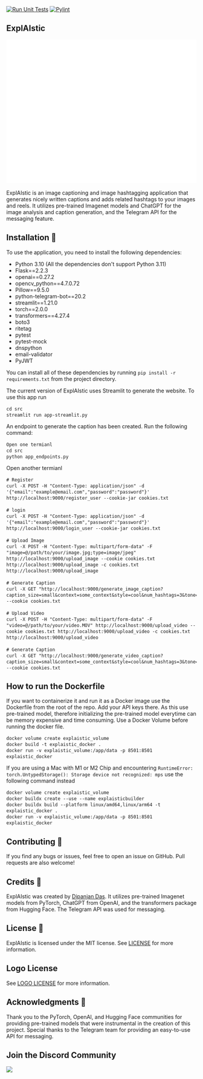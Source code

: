 [![Run Unit Tests](https://github.com/dasdipanjan04/ExplAIstic/actions/workflows/run_tests.yml/badge.svg?branch=main)](https://github.com/dasdipanjan04/ExplAIstic/actions/workflows/run_tests.yml) [![Pylint](https://github.com/dasdipanjan04/ExplAIstic/actions/workflows/pylint.yml/badge.svg?branch=main)](https://github.com/dasdipanjan04/ExplAIstic/actions/workflows/pylint.yml)
## ExplAIstic

![ExplAIstic Logo](/src/resources/Background.png)

ExplAIstic is an image captioning and image hashtagging application that generates nicely written captions and adds related hashtags to your images and reels. It utilizes pre-trained Imagenet models and ChatGPT for the image analysis and caption generation, and the Telegram API for the messaging feature.

## Installation 🚀

To use the application, you need to install the following dependencies:

- Python 3.10 (All the dependencies don't support Python 3.11)
- Flask==2.2.3
- openai==0.27.2
- opencv_python==4.7.0.72
- Pillow==9.5.0
- python-telegram-bot==20.2
- streamlit==1.21.0
- torch==2.0.0
- transformers==4.27.4
- boto3
- ritetag
- pytest
- pytest-mock
- dnspython
- email-validator
- PyJWT

You can install all of these dependencies by running `pip install -r requirements.txt` from the project directory.

The current version of ExplAIstic uses Streamlit to generate the website. To use this app run
```
cd src
streamlit run app-streamlit.py
```

An endpoint to generate the caption has been created. Run the following command:
```
Open one termianl
cd src
python app_endpoints.py
```
Open another termianl
```
# Register
curl -X POST -H "Content-Type: application/json" -d '{"email":"example@email.com","password":"password"}' http://localhost:9000/register_user --cookie-jar cookies.txt

# login
curl -X POST -H "Content-Type: application/json" -d '{"email":"example@email.com","password":"password"}' http://localhost:9000/login_user --cookie-jar cookies.txt

# Upload Image
curl -X POST -H "Content-Type: multipart/form-data" -F "image=@/path/to/your/image.jpg;type=image/jpeg" http://localhost:9000/upload_image --cookie cookies.txt http://localhost:9000/upload_image -c cookies.txt http://localhost:9000/upload_image

# Generate Caption
curl -X GET "http://localhost:9000/generate_image_caption?caption_size=small&context=some_context&style=cool&num_hashtags=3&tone=casual&social_media=instagram" --cookie cookies.txt

# Upload Video
curl -X POST -H "Content-Type: multipart/form-data" -F "video=@/path/to/your/video.MOV" http://localhost:9000/upload_video --cookie cookies.txt http://localhost:9000/upload_video -c cookies.txt http://localhost:9000/upload_video

# Generate Caption
curl -X GET "http://localhost:9000/generate_video_caption?caption_size=small&context=some_context&style=cool&num_hashtags=3&tone=casual&social_media=instagram" --cookie cookies.txt

```
## How to run the Dockerfile

If you want to containerize it and run it as a Docker image use the Dockerfile from the root of the repo. Add your API keys there. As this use pre-trained model, therefore initializing the pre-trained model everytime can be memory expensive and time consuming. Use a Docker Volume before running the docker file.

```
docker volume create explaistic_volume
docker build -t explaistic_docker .
docker run -v explaistic_volume:/app/data -p 8501:8501 explaistic_docker
```

If you are using a Mac with M1 or M2 Chip and encountering `RuntimeError: torch.UntypedStorage(): Storage device not recognized: mps` use the following command instead

```
docker volume create explaistic_volume
docker buildx create --use --name explaisticbuilder
docker buildx build --platform linux/amd64,linux/arm64 -t explaistic_docker .
docker run -v explaistic_volume:/app/data -p 8501:8501 explaistic_docker
```

## Contributing 🤝

If you find any bugs or issues, feel free to open an issue on GitHub. Pull requests are also welcome!

## Credits 🙏

ExplAIstic was created by [Dipanjan Das](https://github.com/dasdipanjan04). It utilizes pre-trained Imagenet models from PyTorch, ChatGPT from OpenAI, and the transformers package from Hugging Face. The Telegram API was used for messaging.

## License 📝

ExplAIstic is licensed under the MIT license. See [LICENSE](LICENSE) for more information.

## Logo License
See [LOGO LICENSE](https://github.com/dasdipanjan04/ExplAIstic/blob/main/LOGO%20LICENSE) for more information.
## Acknowledgments 👏
Thank you to the PyTorch, OpenAI, and Hugging Face communities for providing pre-trained models that were instrumental in the creation of this project. Special thanks to the Telegram team for providing an easy-to-use API for messaging.

## Join the Discord Community
<a href="https://discord.gg/UvMWN7k7"><img class="icon-3AqZ2e" src="https://cdn.discordapp.com/icons/1097599444800770060/5bc54720d99c6bc7b86322a3b8683fd6.webp?size=240" alt=" " width="100" height="100" aria-hidden="true"></a>

